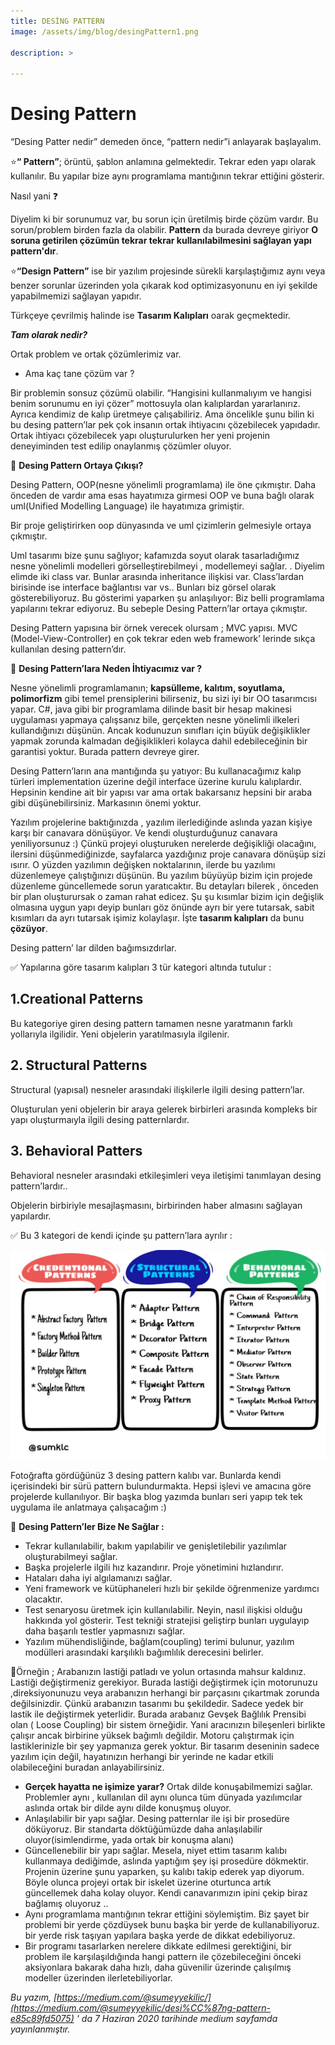 ```yaml
---
title: DESİNG PATTERN 
image: /assets/img/blog/desingPattern1.png

description: >

---
```

# **Desing Pattern** 

“Desing Patter nedir” demeden önce, “pattern nedir”i anlayarak başlayalım.

⭐**“ Pattern”**; örüntü, şablon anlamına gelmektedir. Tekrar eden yapı olarak kullanılır. Bu yapılar bize aynı programlama mantığının tekrar ettiğini gösterir.

Nasıl yani ❓

Diyelim ki bir sorunumuz var, bu sorun için üretilmiş birde çözüm vardır. Bu sorun/problem birden fazla da olabilir. **Pattern** da burada devreye giriyor **O soruna getirilen çözümün tekrar tekrar kullanılabilmesini sağlayan yapı pattern'dır**.

⭐**“Design Pattern”** ise bir yazılım projesinde sürekli karşılaştığımız aynı veya benzer sorunlar üzerinden yola çıkarak kod optimizasyonunu en iyi şekilde yapabilmemizi sağlayan yapıdır.

Türkçeye çevrilmiş halinde ise **Tasarım Kalıpları** oarak geçmektedir.

_**Tam olarak nedir?**_

Ortak problem ve ortak çözümlerimiz var.

-   Ama kaç tane çözüm var ?

Bir problemin sonsuz çözümü olabilir. “Hangisini kullanmalıyım ve hangisi benim sorunumu en iyi çözer” mottosuyla olan kalıplardan yararlanırız. Ayrıca kendimiz de kalıp üretmeye çalışabiliriz. Ama öncelikle şunu bilin ki bu desing pattern’lar pek çok insanın ortak ihtiyacını çözebilecek yapıdadır. Ortak ihtiyacı çözebilecek yapı oluşturulurken her yeni projenin deneyiminden test edilip onaylanmış çözümler oluyor.

📌 **Desing Pattern Ortaya Çıkışı?**

Desing Pattern, OOP(nesne yönelimli programlama) ile öne çıkmıştır. Daha önceden de vardır ama esas hayatımıza girmesi OOP ve buna bağlı olarak uml(Unified Modelling Language) ile hayatımıza grimiştir.

Bir proje geliştirirken oop dünyasında ve uml çizimlerin gelmesiyle ortaya çıkmıştır.

Uml tasarımı bize şunu sağlıyor; kafamızda soyut olarak tasarladığımız nesne yönelimli modelleri görselleştirebilmeyi , modellemeyi sağlar. . Diyelim elimde iki class var. Bunlar arasında inheritance ilişkisi var. Class’lardan birisinde ise interface bağlantısı var vs.. Bunları biz görsel olarak gösterebiliyoruz. Bu gösterimi yaparken şu anlaşılıyor: Biz belli programlama yapılarını tekrar ediyoruz. Bu sebeple Desing Pattern’lar ortaya çıkmıştır.

Desing Pattern yapısına bir örnek verecek olursam ; MVC yapısı. MVC (Model-View-Controller) en çok tekrar eden web framework’ lerinde sıkça kullanılan desing pattern’dır.

📌 **Desing Pattern’lara Neden İhtiyacımız var ?**

Nesne yönelimli programlamanın; **kapsülleme, kalıtım, soyutlama, polimorfizm** gibi temel prensiplerini bilirseniz, bu sizi iyi bir OO tasarımcısı yapar. C#, java gibi bir programlama dilinde basit bir hesap makinesi uygulaması yapmaya çalışsanız bile, gerçekten nesne yönelimli ilkeleri kullandığınızı düşünün. Ancak kodunuzun sınıfları için büyük değişiklikler yapmak zorunda kalmadan değişiklikleri kolayca dahil edebileceğinin bir garantisi yoktur. Burada pattern devreye girer.

Desing Pattern’ların ana mantığında şu yatıyor: Bu kullanacağımız kalıp türleri implementation üzerine değil interface üzerine kurulu kalıplardır. Hepsinin kendine ait bir yapısı var ama ortak bakarsanız hepsini bir araba gibi düşünebilirsiniz. Markasının önemi yoktur.

Yazılım projelerine baktığınızda , yazılım ilerlediğinde aslında yazan kişiye karşı bir canavara dönüşüyor. Ve kendi oluşturduğunuz canavara yeniliyorsunuz :) Çünkü projeyi oluşturuken nerelerde değişikliği olacağını, ilersini düşünmediğinizde, sayfalarca yazdığınız proje canavara dönüşüp sizi ısırır. O yüzden yazılımın değişken noktalarının, ilerde bu yazılımı düzenlemeye çalıştığınızı düşünün. Bu yazılım büyüyüp bizim için projede düzenleme güncellemede sorun yaratıcaktır. Bu detayları bilerek , önceden bir plan oluşturursak o zaman rahat edicez. Şu şu kısımlar bizim için değişlik olmasına uygun yapı deyip bunları göz önünde ayrı bir yere tutarsak, sabit kısımları da ayrı tutarsak işimiz kolaylaşır. İşte **tasarım kalıpları** da bunu **çözüyor**.

Desing pattern’ lar dilden bağımsızdırlar.

✅ Yapılarına göre tasarım kalıpları 3 tür kategori altında tutulur :

## **1.Creational Patterns**

Bu kategoriye giren desing pattern tamamen nesne yaratmanın farklı yollarıyla ilgilidir. Yeni objelerin yaratılmasıyla ilgilenir.

## **2. Structural Patterns**

Structural (yapısal) nesneler arasındaki ilişkilerle ilgili desing pattern’lar.

Oluşturulan yeni objelerin bir araya gelerek birbirleri arasında kompleks bir yapı oluşturmaıyla ilgili desing patternlardır.

## **3. Behavioral Patters**

Behavioral nesneler arasındaki etkileşimleri veya iletişimi tanımlayan desing pattern’lardır..

Objelerin birbiriyle mesajlaşmasını, birbirinden haber almasını sağlayan yapılardır.

✅ Bu 3 kategori de kendi içinde şu pattern’lara ayrılır :

![desingPatternCizimim](/assets/img/blog/desingPattern.png)

Fotoğrafta gördüğünüz 3 desing pattern kalıbı var. Bunlarda kendi içerisindeki bir sürü pattern bulundurmakta. Hepsi işlevi ve amacına göre projelerde kullanılıyor. Bir başka blog yazımda bunları seri yapıp tek tek uygulama ile anlatmaya çalışacağım :)

📌 **Desing Pattern’ler Bize Ne Sağlar :**

-   Tekrar kullanılabilir, bakım yapılabilir ve genişletilebilir yazılımlar oluşturabilmeyi sağlar.
-   Başka projelerle ilgili hız kazandırır. Proje yönetimini hızlandırır.
-   Hataları daha iyi algılamanızı sağlar.
-   Yeni framework ve kütüphaneleri hızlı bir şekilde öğrenmenize yardımcı olacaktır.
-   Test senaryosu üretmek için kullanılabilir. Neyin, nasıl ilişkisi olduğu hakkında yol gösterir. Test tekniği stratejisi geliştirp bunları uygulayıp daha başarılı testler yapmasnızı sağlar.
-   Yazılım mühendisliğinde, bağlam(coupling) terimi bulunur, yazılım modülleri arasındaki karşılıklı bağımlılık derecesini belirler.

🔦Örneğin ; Arabanızın lastiği patladı ve yolun ortasında mahsur kaldınız. Lastiği değiştirmeniz gerekiyor. Burada lastiği değiştirmek için motorunuzu ,direksiyonunuzu veya arabanızın herhangi bir parçasını çıkartmak zorunda değilsinizdir. Çünkü arabanızın tasarımı bu şekildedir. Sadece yedek bir lastik ile değiştirmek yeterlidir. Burada arabanız Gevşek Bağlılık Prensibi olan ( Loose Coupling) bir sistem örneğidir. Yani aracınızın bileşenleri birlikte çalışır ancak birbirine yüksek bağımlı değildir. Motoru çalıştırmak için lastiklerinizle bir şey yapmanıza gerek yoktur. Bir tasarım deseninin sadece yazılım için değil, hayatınızın herhangi bir yerinde ne kadar etkili olabileceğini buradan anlayabilirsiniz.

-   **Gerçek hayatta ne işimize yarar?** Ortak dilde konuşabilmemizi sağlar. Problemler aynı , kullanılan dil aynı olunca tüm dünyada yazılımcılar aslında ortak bir dilde aynı dilde konuşmuş oluyor.
-   Anlaşılabilir bir yapı sağlar. Desing patternlar ile işi bir prosedüre döküyoruz. Bir standarta döktüğümüzde daha anlaşılabilir oluyor(isimlendirme, yada ortak bir konuşma alanı)
-   Güncellenebilir bir yapı sağlar. Mesela, niyet ettim tasarım kalıbı kullanmaya dediğimde, aslında yaptığım şey işi prosedüre dökmektir. Projenin üzerine şunu yaparken, şu kalıbı takip ederek yap diyorum. Böyle olunca projeyi ortak bir iskelet üzerine oturtunca artık güncellemek daha kolay oluyor. Kendi canavarımızın ipini çekip biraz bağlamış oluyoruz ..
-   Aynı programlama mantığının tekrar ettiğini söylemiştim. Biz şayet bir problemi bir yerde çözdüysek bunu başka bir yerde de kullanabiliyoruz. bir yerde risk taşıyan yapılara başka yerde de dikkat edebiliyoruz.
-   Bir programı tasarlarken nerelere dikkate edilmesi gerektiğini, bir problem ile karşılaşıldığında hangi pattern ile çözebileceğini önceki aksiyonlara bakarak daha hızlı, daha güvenilir üzerinde çalışılmış modeller üzerinden ilerletebiliyorlar.

_Bu yazım, [https://medium.com/@sumeyyekilic/](https://medium.com/@sumeyyekilic/desi%CC%87ng-pattern-e85c89fd5075) ' da 7 Haziran 2020 tarihinde medium sayfamda yayınlanmıştır._
